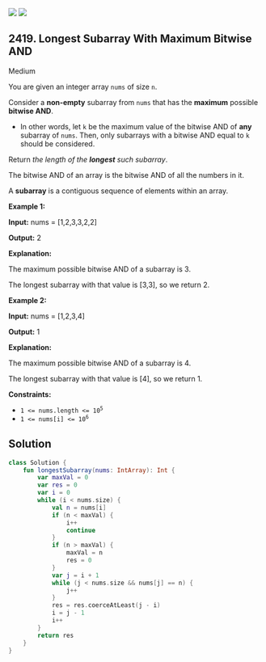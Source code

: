 [![](https://img.shields.io/github/stars/javadev/LeetCode-in-Kotlin?label=Stars&style=flat-square)](https://github.com/javadev/LeetCode-in-Kotlin)
[![](https://img.shields.io/github/forks/javadev/LeetCode-in-Kotlin?label=Fork%20me%20on%20GitHub%20&style=flat-square)](https://github.com/javadev/LeetCode-in-Kotlin/fork)

## 2419\. Longest Subarray With Maximum Bitwise AND

Medium

You are given an integer array `nums` of size `n`.

Consider a **non-empty** subarray from `nums` that has the **maximum** possible **bitwise AND**.

*   In other words, let `k` be the maximum value of the bitwise AND of **any** subarray of `nums`. Then, only subarrays with a bitwise AND equal to `k` should be considered.

Return _the length of the **longest** such subarray_.

The bitwise AND of an array is the bitwise AND of all the numbers in it.

A **subarray** is a contiguous sequence of elements within an array.

**Example 1:**

**Input:** nums = [1,2,3,3,2,2]

**Output:** 2

**Explanation:**

The maximum possible bitwise AND of a subarray is 3.

The longest subarray with that value is [3,3], so we return 2. 

**Example 2:**

**Input:** nums = [1,2,3,4]

**Output:** 1

**Explanation:**

The maximum possible bitwise AND of a subarray is 4.

The longest subarray with that value is [4], so we return 1. 

**Constraints:**

*   <code>1 <= nums.length <= 10<sup>5</sup></code>
*   <code>1 <= nums[i] <= 10<sup>6</sup></code>

## Solution

```kotlin
class Solution {
    fun longestSubarray(nums: IntArray): Int {
        var maxVal = 0
        var res = 0
        var i = 0
        while (i < nums.size) {
            val n = nums[i]
            if (n < maxVal) {
                i++
                continue
            }
            if (n > maxVal) {
                maxVal = n
                res = 0
            }
            var j = i + 1
            while (j < nums.size && nums[j] == n) {
                j++
            }
            res = res.coerceAtLeast(j - i)
            i = j - 1
            i++
        }
        return res
    }
}
```